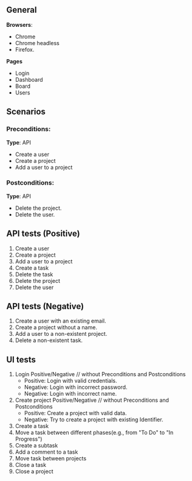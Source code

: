## General

**Browsers**:
- Chrome
- Chrome headless
- Firefox.

**Pages**
 - Login
 - Dashboard
 - Board
 - Users


## Scenarios

### Preconditions: 
**Type**: API
- Create a user
- Create a project
- Add a user to a project

### Postconditions:
**Type**: API
- Delete the project.
- Delete the user.


## API tests (Positive)
1. Create a user 
2. Create a project 
3. Add a user to a project
4. Create a task
5. Delete the task
6. Delete the project
7. Delete the user

## API tests (Negative)
1. Create a user with an existing email.
2. Create a project without a name.
3. Add a user to a non-existent project.
4. Delete a non-existent task.

## UI tests
1. Login Positive/Negative // without Preconditions and Postconditions
   - Positive: Login with valid credentials.
   - Negative: Login with incorrect password.
   - Negative: Login with incorrect name.
2. Create project Positive/Negative // without Preconditions and Postconditions
   - Positive: Create a project with valid data.
   - Negative: Try to create a project with existing Identifier.
3. Create a task
4. Move a task between different phases(e.g., from "To Do" to "In Progress")
5. Create a subtask 
6. Add a comment to a task
7. Move task between projects
8. Close a task
9. Close a project 


